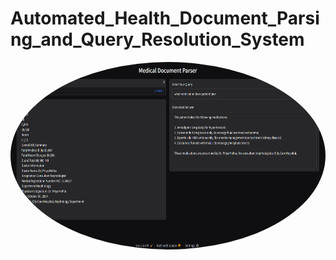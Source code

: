 # Automated_Health_Document_Parsing_and_Query_Resolution_System
<img src="demo/demo.png" alt="DEMO" style="width: 600px; height: 300px; border-radius: 50%;">


